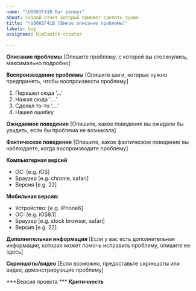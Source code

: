 ```yaml
---
name: "\U0001F41B Баг репорт"
about: Создай отчет который поможет сделать лучше
title: "\U0001F41B [Емкое описание проблемы]"
labels: bug
assignees: DimDimich-creator

---
```


**Описание проблемы**
[Опишите проблему, с которой вы столкнулись, максимально подробно]

**Воспроизведение проблемы**
[Опишите шаги, которые нужно предпринять, чтобы воспроизвести проблему]
1. Перешел сюда '...'
2. Нажал сюда '....'
3. Сделал то-то '....'
4. Нашел ошибку

**Ожидаемое поведение**
[Опишите, какое поведение вы ожидали бы увидеть, если бы проблема не возникала]

**Фактическое поведение**
[Опишите, какое фактическое поведение вы наблюдаете, когда воспроизводите проблему]

**Компьютерная версий**
 - ОС: [e.g. iOS]
 - Браузер [e.g. chrome, safari]
 - Версия [e.g. 22]

**Мобильная версия:**
 - Устройство: [e.g. iPhone6]
 - ОС: [e.g. iOS8.1]
 - Браузер [e.g. stock browser, safari]
 - Версия [e.g. 22]

**Дополнительная информация**
[Если у вас есть дополнительная информация, которая может помочь исправить проблему, опишите ее здесь]

**Скриншоты/видео**
[Если возможно, предоставьте скриншоты или видео, демонстрирующие проблему]

***Версия проекта ***
***Критичность***
